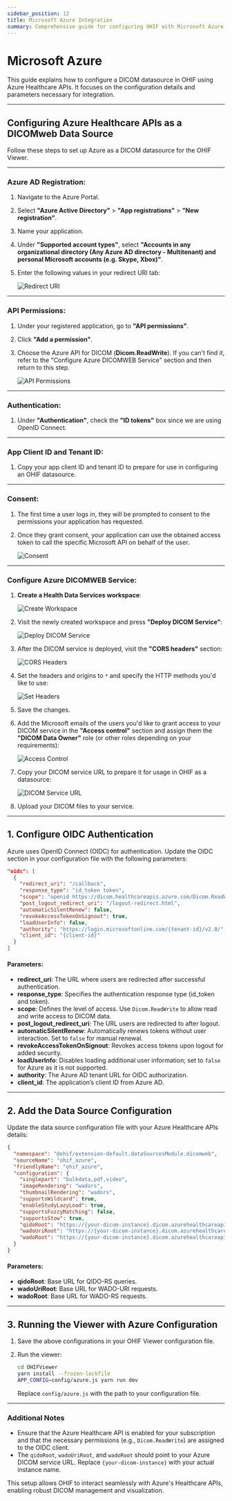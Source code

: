 ```yaml
---
sidebar_position: 12
title: Microsoft Azure Integration
summary: Comprehensive guide for configuring OHIF with Microsoft Azure Healthcare APIs, including step-by-step instructions for Azure AD registration, DICOM service setup, CORS configuration, and OAuth authentication implementation.
---
```


# Microsoft Azure

This guide explains how to configure a DICOM datasource in OHIF using Azure Healthcare APIs. It focuses on the configuration details and parameters necessary for integration.

---

## Configuring Azure Healthcare APIs as a DICOMweb Data Source

Follow these steps to set up Azure as a DICOM datasource for the OHIF Viewer.

---

### Azure AD Registration:

1. Navigate to the Azure Portal.
2. Select **"Azure Active Directory"** > **"App registrations"** > **"New registration"**.
3. Name your application.
4. Under **"Supported account types"**, select **"Accounts in any organizational directory (Any Azure AD directory - Multitenant) and personal Microsoft accounts (e.g. Skype, Xbox)"**.
5. Enter the following values in your redirect URI tab:

   ![Redirect URI](../assets/img/azure4.png)

---

### API Permissions:

1. Under your registered application, go to **"API permissions"**.
2. Click **"Add a permission"**.
3. Choose the Azure API for DICOM (**Dicom.ReadWrite**). If you can't find it, refer to the "Configure Azure DICOMWEB Service" section and then return to this step.

   ![API Permissions](../assets/img/azure1.png)

---

### Authentication:

1. Under **"Authentication"**, check the **"ID tokens"** box since we are using OpenID Connect.

---

### App Client ID and Tenant ID:

1. Copy your app client ID and tenant ID to prepare for use in configuring an OHIF datasource.

---

### Consent:

1. The first time a user logs in, they will be prompted to consent to the permissions your application has requested.
2. Once they grant consent, your application can use the obtained access token to call the specific Microsoft API on behalf of the user.

   ![Consent](../assets/img/azure5.png)

---

### Configure Azure DICOMWEB Service:

1. **Create a Health Data Services workspace**:

   ![Create Workspace](../assets/img/azure6.png)

2. Visit the newly created workspace and press **"Deploy DICOM Service"**:

   ![Deploy DICOM Service](../assets/img/azure7.png)

3. After the DICOM service is deployed, visit the **"CORS headers"** section:

   ![CORS Headers](../assets/img/azure8.png)

4. Set the headers and origins to `*` and specify the HTTP methods you'd like to use:

   ![Set Headers](../assets/img/azure9.png)

5. Save the changes.

6. Add the Microsoft emails of the users you'd like to grant access to your DICOM service in the **"Access control"** section and assign them the **"DICOM Data Owner"** role (or other roles depending on your requirements):

   ![Access Control](../assets/img/azure10.png)

7. Copy your DICOM service URL to prepare it for usage in OHIF as a datasource:

   ![DICOM Service URL](../assets/img/azure3.png)

8. Upload your DICOM files to your service.

---

## 1. Configure OIDC Authentication

Azure uses OpenID Connect (OIDC) for authentication. Update the OIDC section in your configuration file with the following parameters:

```json
"oidc": [
  {
    "redirect_uri": "/callback",
    "response_type": "id_token token",
    "scope": "openid https://dicom.healthcareapis.azure.com/Dicom.ReadWrite",
    "post_logout_redirect_uri": "/logout-redirect.html",
    "automaticSilentRenew": false,
    "revokeAccessTokenOnSignout": true,
    "loadUserInfo": false,
    "authority": "https://login.microsoftonline.com/{tenant-id}/v2.0/",
    "client_id": "{client-id}"
  }
]
```

#### Parameters:
- **redirect_uri**: The URL where users are redirected after successful authentication.
- **response_type**: Specifies the authentication response type (id_token and token).
- **scope**: Defines the level of access. Use `Dicom.ReadWrite` to allow read and write access to DICOM data.
- **post_logout_redirect_uri**: The URL users are redirected to after logout.
- **automaticSilentRenew**: Automatically renews tokens without user interaction. Set to `false` for manual renewal.
- **revokeAccessTokenOnSignout**: Revokes access tokens upon logout for added security.
- **loadUserInfo**: Disables loading additional user information; set to `false` for Azure as it is not supported.
- **authority**: The Azure AD tenant URL for OIDC authorization.
- **client_id**: The application’s client ID from Azure AD.

---

## 2. Add the Data Source Configuration

Update the data source configuration file with your Azure Healthcare APIs details:

```json
{
  "namespace": "@ohif/extension-default.dataSourcesModule.dicomweb",
  "sourceName": "ohif_azure",
  "friendlyName": "ohif_azure",
  "configuration": {
    "singlepart": "bulkdata,pdf,video",
    "imageRendering": "wadors",
    "thumbnailRendering": "wadors",
    "supportsWildcard": true,
    "enableStudyLazyLoad": true,
    "supportsFuzzyMatching": false,
    "supportsStow": true,
    "qidoRoot": "https://{your-dicom-instance}.dicom.azurehealthcareapis.com/v2",
    "wadoUriRoot": "https://{your-dicom-instance}.dicom.azurehealthcareapis.com/v2",
    "wadoRoot": "https://{your-dicom-instance}.dicom.azurehealthcareapis.com/v2"
  }
}
```

#### Parameters:
- **qidoRoot**: Base URL for QIDO-RS queries.
- **wadoUriRoot**: Base URL for WADO-URI requests.
- **wadoRoot**: Base URL for WADO-RS requests.

---

## 3. Running the Viewer with Azure Configuration

1. Save the above configurations in your OHIF Viewer configuration file.
2. Run the viewer:

   ```bash
   cd OHIFViewer
   yarn install --frozen-lockfile
   APP_CONFIG=config/azure.js yarn run dev
   ```

   Replace `config/azure.js` with the path to your configuration file.

---

### Additional Notes
- Ensure that the Azure Healthcare API is enabled for your subscription and that the necessary permissions (e.g., `Dicom.ReadWrite`) are assigned to the OIDC client.
- The `qidoRoot`, `wadoUriRoot`, and `wadoRoot` should point to your Azure DICOM service URL. Replace `{your-dicom-instance}` with your actual instance name.

This setup allows OHIF to interact seamlessly with Azure's Healthcare APIs, enabling robust DICOM management and visualization.
